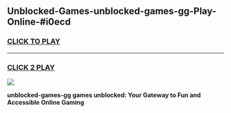 
## Unblocked-Games-unblocked-games-gg-Play-Online-#i0ecd
<h3>
<a href="https://premium.freeplayer.one?title=unblocked-games-gg&ref=27F">CLICK TO PLAY</a></h3>
<hr>

<h3>
<a href="https://premium.freeplayer.one?title=unblocked-games-gg&ref=27F">CLICK 2 PLAY</a>
  
</h3>

<a href="https://premium.freeplayer.one?title=unblocked-games-gg&ref=27F"><img src="https://clearcache.store/games.png"></a>


**unblocked-games-gg games unblocked: Your Gateway to Fun and Accessible Online Gaming**
